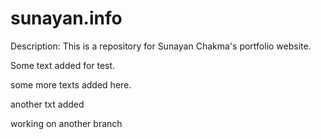 # sunayan.info

Description:
This is a repository for Sunayan Chakma's portfolio website.

Some text added for test.

some more texts added here.

another txt added


working on another branch
